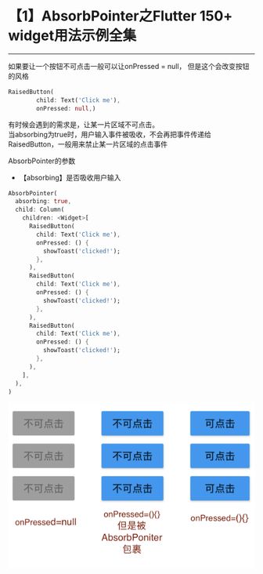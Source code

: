 
# 【1】AbsorbPointer之Flutter 150+ widget用法示例全集

---


如果要让一个按钮不可点击一般可以让onPressed = null， 但是这个会改变按钮的风格
```dart
RaisedButton(
        child: Text('Click me'),
        onPressed: null,)
```
有时候会遇到的需求是，让某一片区域不可点击。<br>
当absorbing为true时，用户输入事件被吸收，不会再把事件传递给RaisedButton，一般用来禁止某一片区域的点击事件

AbsorbPointer的参数
* 【absorbing】是否吸收用户输入
```dart
AbsorbPointer(
  absorbing: true,
  child: Column(
    children: <Widget>[
      RaisedButton(
        child: Text('Click me'),
        onPressed: () {
          showToast('clicked!');
        },
      ),
      RaisedButton(
        child: Text('Click me'),
        onPressed: () {
          showToast('clicked!');
        },
      ),
      RaisedButton(
        child: Text('Click me'),
        onPressed: () {
          showToast('clicked!');
        },
      ),
    ],
  ),
)
```
![AbsorbPointer](images/AbsorbPointer.png)


